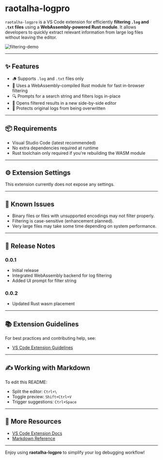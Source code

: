 # raotalha-logpro

`raotalha-logpro` is a VS Code extension for efficiently **filtering `.log` and `.txt` files** using a **WebAssembly-powered Rust module**. It allows developers to quickly extract relevant information from large log files without leaving the editor.

![filtering-demo](images/filtering-demo.png)

---

## ✨ Features

* 🪵 Supports `.log` and `.txt` files only
* 🧠 Uses a WebAssembly-compiled Rust module for fast in-browser filtering
* 🔍 Prompts for a search string and filters logs in-place
* 📄 Opens filtered results in a new side-by-side editor
* 🚫 Protects original logs from being overwritten

---

## 📦 Requirements

* Visual Studio Code (latest recommended)
* No extra dependencies required at runtime
* Rust toolchain only required if you're rebuilding the WASM module

---

## ⚙️ Extension Settings

This extension currently does not expose any settings.

---

## 🐞 Known Issues

* Binary files or files with unsupported encodings may not filter properly.
* Filtering is case-sensitive (enhancement planned).
* Very large files may take some time depending on system performance.

---

## 📘 Release Notes

### 0.0.1

* Initial release
* Integrated WebAssembly backend for log filtering
* Added UI prompt for filter string

### 0.0.2

* Updated Rust wasm placement

---

## 📚 Extension Guidelines

For best practices and contributing help, see:

* [VS Code Extension Guidelines](https://code.visualstudio.com/api/references/extension-guidelines)

---

## ✍️ Working with Markdown

To edit this README:

* Split the editor: `Ctrl+\`
* Toggle preview: `Shift+Ctrl+V`
* Trigger suggestions: `Ctrl+Space`

---

## 🔗 More Resources

* [VS Code Extension Docs](https://code.visualstudio.com/api)
* [Markdown Reference](https://www.markdownguide.org/basic-syntax/)

---

Enjoy using **raotalha-logpro** to simplify your log debugging workflow!
